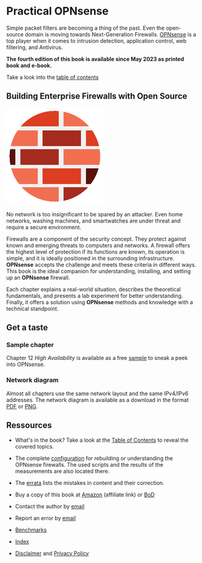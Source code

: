 # Practical OPNsense

Simple packet filters are becoming a thing of the past. Even the open-source domain is moving towards Next-Generation Firewalls. [OPNsense](https://opnsense.org/) is a top player when it comes to intrusion detection, application control, web filtering, and Antivirus.

__The fourth edition of this book is available since May 2023 as printed book and e-book.__

Take a look into the [table of contents](Table_of_contents.md)


## Building Enterprise Firewalls with Open Source

![Cover image](images/brickwall_256px.png)

No network is too insignificant to be spared by an attacker. Even home networks, washing machines, and smartwatches are under threat and require a secure environment.

Firewalls are a component of the security concept. They protect against known and emerging threats to computers and networks. A firewall offers the highest level of protection if its functions are known, its operation is simple, and it is ideally positioned in the surrounding infrastructure. __OPNsense__ accepts the challenge and meets these criteria in different ways. This book is the ideal companion for understanding, installing, and setting up an __OPNsense__ firewall.

Each chapter explains a real-world situation, describes the theoretical fundamentals, and presents a lab experiment for better understanding. Finally, it offers a solution using __OPNsense__ methods and knowledge with a technical standpoint.


## Get a taste

### Sample chapter
Chapter 12 _High Availability_ is available as a free [sample](sample_12carp.pdf) to sneak a peek into OPNsense.

### Network diagram
Almost all chapters use the same network layout and the same IPv4/IPv6 addresses. The network diagram is available as a download in the format [PDF](network_diagram.pdf) or [PNG](network_diagram.png).


## Ressources

* What's in the book? Take a look at the [Table of Contents](Table_of_contents.md) to reveal the covered topics.

* The complete [configuration](chapter/) for rebuilding or understanding the OPNsense firewalls. The used scripts and the results of the measurements are also located there.

* The [errata](errata.pdf) lists the mistakes in content and their correction.

* Buy a copy of this book at [Amazon](https://amzn.to/3MHCdmV) (affiliate link) or [BoD](https://www.bod.de/buchshop/practical-opnsense-markus-stubbig-9783757805364)

* Contact the author by [email](mailto:practical.opnsense@gmail.com)

* Report an error by [email](mailto:practical.opnsense@gmail.com?subject=Error)

* [Benchmarks](chapter/20)

* [Index](Index.pdf)

* [Disclaimer](disclaimer.md) and [Privacy Policy](privacy-policy-en.md)
